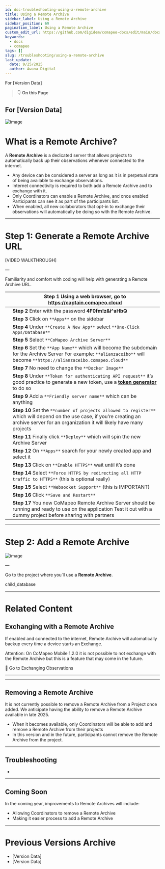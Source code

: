 ```yaml
---
id: doc-troubleshooting-using-a-remote-archive
title: Using a Remote Archive
sidebar_label: Using a Remote Archive
sidebar_position: 69
pagination_label: Using a Remote Archive
custom_edit_url: https://github.com/digidem/comapeo-docs/edit/main/docs/troubleshooting/using-a-remote-archive.md
keywords:
  - docs
  - comapeo
tags: []
slug: /troubleshooting/using-a-remote-archive
last_update:
  date: 9/25/2025
  author: Awana Digital
---
```


For [Version Data]


> 👇 **On this Page**


## For [Version Data]


![image](/images/usingaremotearchive_0.png)


# What is a Remote Archive?


A **Remote Archive** is a dedicated server that allows projects to automatically back up their observations whenever connected to the internet.

- Any device can be considered a server as long as it is in perpetual state of being available to exchange observations.
- Internet connectivity is required to both add a Remote Archive and to exchange with it.
- Only Coordinators can enable a Remote Archive, and once enabled Participants can see it as part of the participants list.
- When enabled, all new collaborators that opt-in to exchange their observations will automatically be doing so with the Remote Archive.

---


# Step 1: Generate a Remote Archive URL


[VIDEO WALKTHROUGH]


—


Familiarity and comfort with coding will help with generating a Remote Archive URL.


|   | Step 1 Using a web browser, go to https://captain.comapeo.cloud                                                                                                                                |
| - | ---------------------------------------------------------------------------------------------------------------------------------------------------------------------------------------------- |
|   | **Step 2** Enter with the password **4F0fm!z&i^aHbQ**                                                                                                                                          |
|   | **Step 3** Click on `**Apps**` on the sidebar                                                                                                                                                  |
|   | **Step 4** Under `**Create A New App**` select `**One-Click Apps/Database**`                                                                                                                   |
|   | **Step 5** Select `**CoMapeo Archive Server**`                                                                                                                                                 |
|   | **Step 6** Set the `**App Name**` which will become the subdomain for the Archive Server For example: `**alianzaceibo**` will become `**https://alianzaceibo.comapeo.cloud**`                  |
|   | **Step 7** No need to change the `**Docker Image**`                                                                                                                                            |
|   | **Step 8** Under `**Token for authenticating API request**` it’s good practice to generate a new token, use a [**token generator**](https://it-tools.tech/token-generator) to do so            |
|   | **Step 9** Add a `**Friendly server name**` which can be anything                                                                                                                              |
|   | **Step 10** Set the `**number of projects allowed to register**` which will depend on the use case, if you’re creating an archive server for an organization it will likely have many projects |
|   | **Step 11** Finally click `**Deploy**` which will spin the new Archive Server                                                                                                                  |
|   | **Step 12** On `**Apps**` search for your newly created app and select it                                                                                                                      |
|   | **Step 13** Click on `**Enable HTTPS**` wait until it’s done                                                                                                                                   |
|   | **Step 14** Select `**Force HTTPS by redirecting all HTTP traffic to HTTPS**` (this is optional really)                                                                                        |
|   | **Step 15** Select `**Websocket Support**` (this is IMPORTANT)                                                                                                                                 |
|   | **Step 16** Click `**Save and Restart**`                                                                                                                                                       |
|   | **Step 17** You new CoMapeo Remote Archive Server should be running and ready to use on the application Test it out with a dummy project before sharing with partners                          |


---


# Step 2: Add a Remote Archive


![image](/images/usingaremotearchive_1.png)


—


Go to the project where you’ll use a **Remote Archive**.


child_database


---


# Related Content


## Exchanging with a Remote Archive


If enabled and connected to the internet, Remote Archive will automatically backup every time a device starts an Exchange.


Attention: On CoMapeo Mobile 1.2.0 it is not possible to not exchange with the Remote Archive but this is a feature that may come in the future.


🔗 Go to Exchanging Observations


---


---


## Removing a Remote Archive


It is not currently possible to remove a Remote Archive from a Project once added. We anticipate having the ability to remove a Remote Archive available in late 2025.

- When it becomes available, only Coordinators will be able to add and remove a Remote Archive from their projects
- In this version and in the future, participants cannot remove the Remote Archive from the project.

---


## Troubleshooting

- 

---


## Coming Soon


In the coming year, improvements to Remote Archives will include:

- Allowing Coordinators to remove a Remote Archive
- Making it easier process to add a Remote Archive

---


# Previous Versions Archive

- [Version Data]
- [Version Data]
